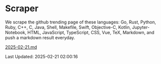 # Scraper

We scrape the github trending page of these languages: Go, Rust, Python, Ruby, C++, C, Java, Shell, Makefile, Swift, Objective-C, Kotlin, Jupyter-Notebook, HTML, JavaScript, TypeScript, CSS, Vue, TeX, Markdown, and push a markdown result everyday.

[2025-02-21.md](https://github.com/cumthxy/github-trending-backup/blob/master/2025-02-21.md)

Last Updated: 2025-02-21 02:00:16